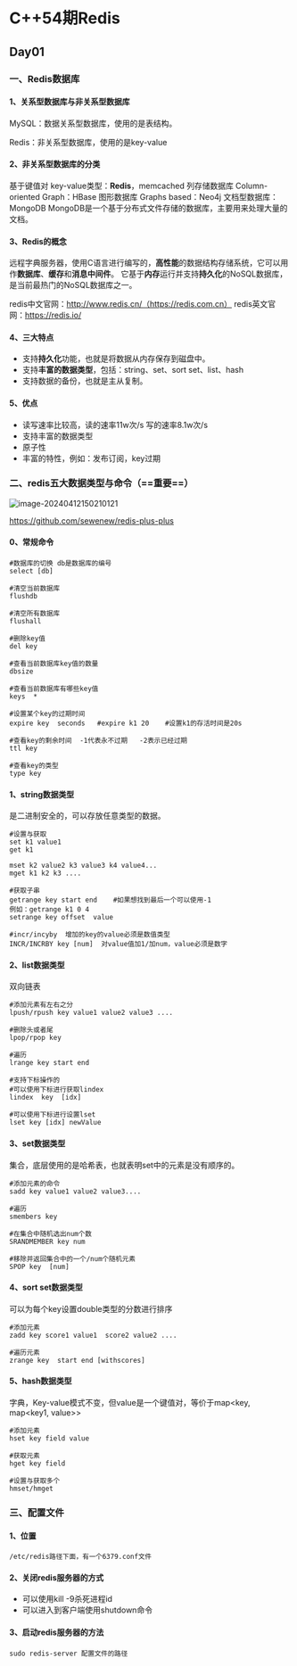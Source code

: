# C++54期Redis

## Day01

### 一、Redis数据库

#### 1、关系型数据库与非关系型数据库

MySQL：数据关系型数据库，使用的是表结构。

Redis：非关系型数据库，使用的是key-value

#### 2、非关系型数据库的分类

基于键值对 key-value类型：**Redis**，memcached
列存储数据库 Column-oriented Graph：HBase
图形数据库 Graphs based：Neo4j
文档型数据库： MongoDB
MongoDB是一个基于分布式文件存储的数据库，主要用来处理大量的文档。

#### 3、Redis的概念

远程字典服务器，使用C语言进行编写的，**高性能**的数据结构存储系统，它可以用作**数据库**、**缓存**和**消息中间件**。 它基于**内存**运行并支持**持久化**的NoSQL数据库，是当前最热门的NoSQL数据库之一。

redis中文官网：http://www.redis.cn/（https://redis.com.cn）
redis英文官网：https://redis.io/

#### 4、三大特点

- 支持**持久化**功能，也就是将数据从内存保存到磁盘中。
- 支持**丰富的数据类型**，包括：string、set、sort set、list、hash
- 支持数据的备份，也就是主从复制。

#### 5、优点

- 读写速率比较高，读的速率11w次/s  写的速率8.1w次/s
- 支持丰富的数据类型
- 原子性
- 丰富的特性，例如：发布订阅，key过期

### 二、redis五大数据类型与命令（==重要==）

![image-20240412150210121](C++54期Redis.assets/image-20240412150210121.png)

https://github.com/sewenew/redis-plus-plus

#### 0、常规命令

```redis
#数据库的切换 db是数据库的编号
select [db] 

#清空当前数据库
flushdb

#清空所有数据库
flushall

#删除key值
del key

#查看当前数据库key值的数量
dbsize

#查看当前数据库有哪些key值
keys  *

#设置某个key的过期时间
expire key  seconds   #expire k1 20    #设置k1的存活时间是20s

#查看key的剩余时间  -1代表永不过期   -2表示已经过期
ttl key

#查看key的类型
type key
```

#### 1、string数据类型

是二进制安全的，可以存放任意类型的数据。

```redis
#设置与获取
set k1 value1
get k1

mset k2 value2 k3 value3 k4 value4...
mget k1 k2 k3 ....

#获取子串
getrange key start end    #如果想找到最后一个可以使用-1
例如：getrange k1 0 4   
setrange key offset  value  

#incr/incyby  增加的key的value必须是数值类型
INCR/INCRBY key [num]  对value值加1/加num，value必须是数字
```

#### 2、list数据类型

双向链表

```redis
#添加元素有左右之分
lpush/rpush key value1 value2 value3 ....

#删除头或者尾
lpop/rpop key

#遍历
lrange key start end

#支持下标操作的
#可以使用下标进行获取lindex
lindex  key  [idx]

#可以使用下标进行设置lset
lset key [idx] newValue
```

#### 3、set数据类型

集合，底层使用的是哈希表，也就表明set中的元素是没有顺序的。

```redis
#添加元素的命令
sadd key value1 value2 value3....

#遍历
smembers key

#在集合中随机选出num个数
SRANDMEMBER key num 

#移除并返回集合中的一个/num个随机元素
SPOP key  [num] 
```

#### 4、sort set数据类型

可以为每个key设置double类型的分数进行排序

```redis
#添加元素
zadd key score1 value1  score2 value2 ....

#遍历元素
zrange key  start end [withscores]
```

#### 5、hash数据类型

字典，Key-value模式不变，但value是一个键值对，等价于map<key, map<key1, value>>

```Redis
#添加元素
hset key field value

#获取元素
hget key field 

#设置与获取多个
hmset/hmget
```

### 三、配置文件

#### 1、位置

```redis
/etc/redis路径下面，有一个6379.conf文件
```

#### 2、关闭redis服务器的方式

- 可以使用kill -9杀死进程id
- 可以进入到客户端使用shutdown命令

#### 3、启动redis服务器的方法

```redis
sudo redis-server 配置文件的路径
```



